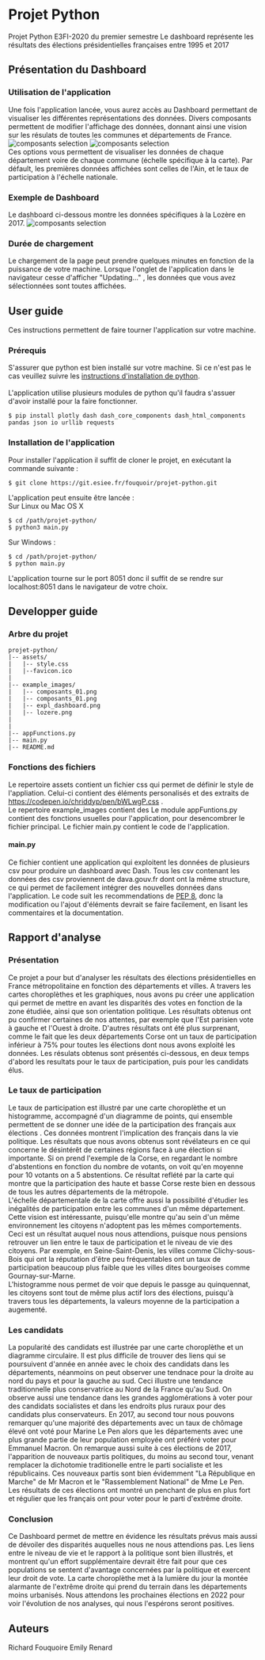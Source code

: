 # Projet Python
Projet Python E3FI-2020 du premier semestre
Le dashboard représente les résultats des élections présidentielles françaises entre 1995 et 2017
## Présentation du Dashboard
### Utilisation de l'application
Une fois l'application lancée, vous aurez accès au Dashboard permettant de visualiser les différentes représentations des données. Divers composants permettent de modifier l'affichage des données, donnant ainsi une vision sur les résulats de toutes les communes et départements de France. \
![composants selection](example_images/composants_01.png) ![composants selection](example_images/composants_02.png) \
Ces options vous permettent de visualiser les données de chaque département voire de chaque commune (échelle spécifique à la carte).
Par défault, les premières données affichées sont celles de l'Ain, et le taux de participation à l'échelle nationale.
### Exemple de Dashboard
Le dashboard ci-dessous montre les données spécifiques à la Lozère en 2017. 
![composants selection](example_images/lozere.png)

### Durée de chargement
Le chargement de la page peut prendre quelques minutes en fonction de la puissance de votre machine. Lorsque l'onglet de l'application dans le navigateur cesse d'afficher "Updating..." , les données que vous avez sélectionnées sont toutes affichées. 

## User guide
Ces instructions permettent de faire tourner l'application sur votre machine.
### Prérequis
S'assurer que python est bien installé sur votre machine. Si ce n'est pas le cas veuillez suivre les [instructions d'installation de python](https://www.python.org/downloads/). \
\
L'application utilise plusieurs modules de python qu'il faudra s'assuer d'avoir installé pour la faire fonctionner.
```
$ pip install plotly dash dash_core_components dash_html_components pandas json io urllib requests
```
### Installation de l'application
Pour installer l'application il suffit de cloner le projet, en exécutant la commande suivante : 
````
$ git clone https://git.esiee.fr/fouquoir/projet-python.git
````

L'application peut ensuite être lancée : \
Sur Linux ou Mac OS X 
````
$ cd /path/projet-python/
$ python3 main.py
````
Sur Windows :
`````
$ cd /path/projet-python/
$ python main.py
`````
L'application tourne sur le port 8051 donc il suffit de se rendre sur localhost:8051 dans le navigateur de votre choix.

## Developper guide
### Arbre du projet 
````
projet-python/
|-- assets/
|   |-- style.css
|   |--favicon.ico
|
|-- example_images/
|   |-- composants_01.png
|   |-- composants_01.png
|   |-- expl_dashboard.png   
|   |-- lozere.png
|
|
|-- appFunctions.py
|-- main.py
|-- README.md
````
### Fonctions des fichiers
Le repertoire assets contient un fichier css qui permet de définir le style de l'appliation. Celui-ci contient des éléments personalisés et des extraits de https://codepen.io/chriddyp/pen/bWLwgP.css . \
Le repertoire example_images contient des 
Le module appFuntions.py contient des fonctions usuelles pour l'application, pour desencombrer le fichier principal.
Le fichier main.py contient le code de l'application. 
#### main.py
Ce fichier contient une application qui exploitent les données de plusieurs csv pour produire un dashboard avec Dash. Tous les csv contenant les données des csv proviennent de dava.gouv.fr dont ont la même structure, ce qui permet de facilement intégrer des nouvelles données dans l'application. 
Le code suit les recommendations de [PEP 8](https://pep8.org), donc la modification ou l'ajout d'éléments devrait se faire facilement, en lisant les commentaires et la documentation. 
## Rapport d'analyse
### Présentation
Ce projet a pour but d'analyser les résultats des élections présidentielles en France métropolitaine en fonction des départements et villes. A travers les cartes choroplèthes et les graphiques, nous avons pu créer une application qui permet de mettre en avant les disparités des votes en fonction de la zone étudiée, ainsi que son orientation politique. Les résultats obtenus ont pu confirmer certaines de nos attentes, par exemple que l'Est parisien vote à gauche et l'Ouest à droite. D'autres résultats ont été plus surprenant, comme le fait que les deux départements Corse ont un taux de participation inférieur à 75% pour toutes les élections dont nous avons exploité les données.
Les résulats obtenus sont présentés ci-dessous, en deux temps d'abord les resultats pour le taux de participation, puis pour les candidats élus.

### Le taux de participation
Le taux de participation est illustré par une carte choroplèthe et un histogramme, accompagné d'un diagramme de points, qui ensemble permettent de se donner une idée de la participation des français aux élections . Ces données montrent l'implication des français dans la vie politique. Les résultats que nous avons obtenus sont révélateurs en ce qui concerne le désintérêt de certaines régions face à une élection si importante. Si on prend l'exemple de la Corse, en regardant le nombre d'abstentions en fonction du nombre de votants, on voit qu'en moyenne pour 10 votants on a 5 abstentions. Ce résultat reflété par la carte qui montre que la participation des haute et basse Corse reste bien en dessous de tous les autres départements de la métropole. \
L'échelle départementale de la carte offre aussi la possibilité d'étudier les inégalités de participation entre les communes d'un même département. Cette vision est intéressante, puisqu'elle montre qu'au sein d'un même environnement les citoyens n'adoptent pas les mêmes comportements. Ceci est un résultat auquel nous nous attendions, puisque nous pensions retrouver un lien entre le taux de participation et le niveau de vie des citoyens. Par exemple, en Seine-Saint-Denis, les villes comme Clichy-sous-Bois qui ont la réputation d'être peu fréquentables ont un taux de participation beaucoup plus faible que les villes dites bourgeoises comme Gournay-sur-Marne. \
L'histogramme nous permet de voir que depuis le passge au quinquennat, les citoyens sont tout de même plus actif lors des élections, puisqu'à travers tous les départements, la valeurs moyenne de la participation a augementé.
### Les candidats 
La popularité des candidats est illustrée par une carte choroplèthe et un diagramme circulaire. Il est plus difficile de trouver des liens qui se poursuivent d'année en année avec le choix des candidats dans les départements, néanmoins on peut observer une tendnace pour la droite au nord du pays et pour la gauche au sud. Ceci illustre une tendance traditionnelle plus conservatrice au Nord de la France qu'au Sud. On observe aussi une tendance dans les grandes agglomérations à voter pour des candidats socialistes et dans les endroits plus ruraux pour des candidats plus conservateurs. En 2017, au second tour nous pouvons remarquer qu'une majorité des départements avec un taux de chômage élevé ont voté pour Marine Le Pen alors que les départements avec une plus grande partie de leur population employée ont préféré voter pour Emmanuel Macron. On remarque aussi suite à ces élections de 2017, l'apparition de nouveaux partis politiques, du moins au second tour, venant remplacer la dichotomie traditionelle entre le parti socialiste et les républicains. Ces nouveaux partis sont bien évidemment "La République en Marche" de Mr Macron et le "Rassemblement National" de Mme Le Pen. 
Les résultats de ces élections ont montré un penchant de plus en plus fort et régulier que les français ont pour voter pour le parti d'extrême droite.
### Conclusion
Ce Dashboard permet de mettre en évidence les résultats prévus mais aussi de dévoiler des disparités auquelles nous ne nous attendions pas. Les liens entre le niveau de vie et le rapport à la politique sont bien illustrés, et montrent qu'un effort supplémentaire devrait être fait pour que ces populations se sentent d'avantage concernées par la politique et exercent leur droit de vote. La carte choroplèthe met à la lumière du jour la montée alarmante de l'extrême droite qui prend du terrain dans les départements moins urbanisés. 
Nous attendons les prochaines élections en 2022 pour voir l'évolution de nos analyses, qui nous l'espérons seront positives. 



## Auteurs
Richard Fouquoire
Emily Renard